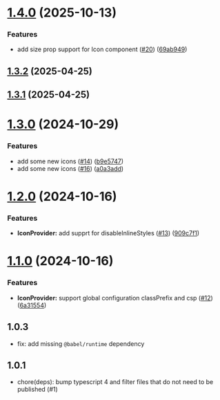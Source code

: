 # [1.4.0](https://github.com/rsuite/rsuite-icons/compare/v1.3.2...v1.4.0) (2025-10-13)


### Features

* add size prop support for Icon component ([#20](https://github.com/rsuite/rsuite-icons/issues/20)) ([69ab949](https://github.com/rsuite/rsuite-icons/commit/69ab949e2473dd50432e95a628ed4d78dcb91b2f))



## [1.3.2](https://github.com/rsuite/rsuite-icons/compare/v1.3.1...v1.3.2) (2025-04-25)



## [1.3.1](https://github.com/rsuite/rsuite-icons/compare/v1.3.0...v1.3.1) (2025-04-25)



# [1.3.0](https://github.com/rsuite/rsuite-icons/compare/v1.2.0...v1.3.0) (2024-10-29)


### Features

* add some new icons ([#14](https://github.com/rsuite/rsuite-icons/issues/14)) ([b9e5747](https://github.com/rsuite/rsuite-icons/commit/b9e57473d0df37f8d514a33193534e0e58dbb203))
* add some new icons ([#16](https://github.com/rsuite/rsuite-icons/issues/16)) ([a0a3add](https://github.com/rsuite/rsuite-icons/commit/a0a3add3ff0b3d3adf0c498c7b31936b2c52425a))



# [1.2.0](https://github.com/rsuite/rsuite-icons/compare/v1.1.0...v1.2.0) (2024-10-16)


### Features

* **IconProvider:** add supprt for disableInlineStyles ([#13](https://github.com/rsuite/rsuite-icons/issues/13)) ([909c7f1](https://github.com/rsuite/rsuite-icons/commit/909c7f152b620061060042de49c43dc03c5cb7d8))



# [1.1.0](https://github.com/rsuite/rsuite-icons/compare/v1.0.3...v1.1.0) (2024-10-16)


### Features

* **IconProvider:** support global configuration classPrefix and csp ([#12](https://github.com/rsuite/rsuite-icons/issues/12)) ([6a31554](https://github.com/rsuite/rsuite-icons/commit/6a31554d886ba59a2b469a80b911d30288c00768))



## 1.0.3

- fix: add missing `@babel/runtime` dependency

## 1.0.1

- chore(deps): bump typescript 4 and filter files that do not need to be published (#1)
